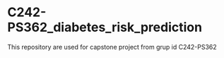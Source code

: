 # C242-PS362_diabetes_risk_prediction
This repository are used for capstone project from grup id C242-PS362 
